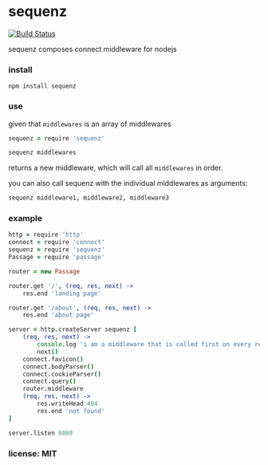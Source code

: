 # sequenz

[![Build Status](https://travis-ci.org/snd/sequenz.png)](https://travis-ci.org/snd/sequenz)

sequenz composes connect middleware for nodejs

### install

```
npm install sequenz
```

### use

given that `middlewares` is an array of middlewares

```coffeescript
sequenz = require 'sequenz'

sequenz middlewares
```
returns a new middleware, which will call all `middlewares` in order.

you can also call sequenz with the individual middlewares as arguments:

```coffeescript
sequenz middleware1, middleware2, middleware3
```

### example

```coffeescript
http = require 'http'
connect = require 'connect'
sequenz = require 'sequenz'
Passage = require 'passage'

router = new Passage

router.get '/', (req, res, next) ->
    res.end 'landing page'

router.get '/about', (req, res, next) ->
    res.end 'about page'

server = http.createServer sequenz [
    (req, res, next) ->
        console.log 'i am a middleware that is called first on every request'
        next()
    connect.favicon()
    connect.bodyParser()
    connect.cookieParser()
    connect.query()
    router.middleware
    (req, res, next) ->
        res.writeHead 404
        res.end 'not found'
]

server.listen 8080
```

### license: MIT
